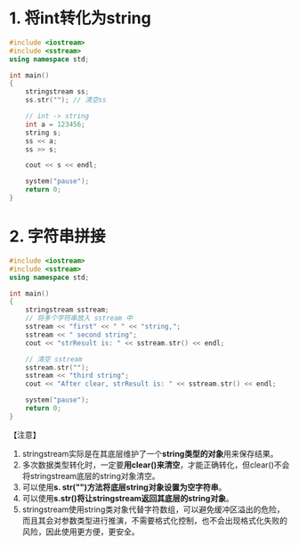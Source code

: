 # 1. 将int转化为string

```cpp
#include <iostream>
#include <sstream>
using namespace std;

int main()
{
	stringstream ss;
	ss.str("");	// 清空ss

	// int -> string
	int a = 123456;
	string s;
	ss << a;	
	ss >> s;

	cout << s << endl;

	system("pause");
	return 0;
}
```



# 2. 字符串拼接

```cpp
#include <iostream>
#include <sstream>
using namespace std;

int main()
{
	stringstream sstream;
	// 将多个字符串放入 sstream 中
	sstream << "first" << " " << "string,";
	sstream << " second string";
	cout << "strResult is: " << sstream.str() << endl;

	// 清空 sstream
	sstream.str("");
	sstream << "third string";
	cout << "After clear, strResult is: " << sstream.str() << endl;

	system("pause");
	return 0;
}
```

【注意】

1. stringstream实际是在其底层维护了一个**string类型的对象**用来保存结果。
2. 多次数据类型转化时，一定要**用clear()来清空**，才能正确转化，但clear()不会将stringstream底层的string对象清空。
3. 可以使用**s. str("")**方法将**底层string对象设置为空字符串**。
4. 可以使用**s.str()**将让stringstream**返回其底层的string对象**。
5. stringstream使用string类对象代替字符数组，可以避免缓冲区溢出的危险，而且其会对参数类型进行推演，不需要格式化控制，也不会出现格式化失败的风险，因此使用更方便，更安全。  